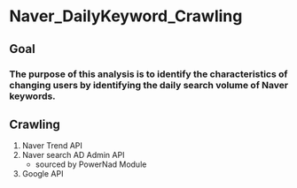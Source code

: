 # Naver_DailyKeyword_Crawling


## Goal
### The purpose of this analysis is to identify the characteristics of changing users by identifying the daily search volume of Naver keywords.

## Crawling 
1. Naver Trend API 
2. Naver search AD Admin API 
   * sourced by PowerNad Module 
3. Google API 

